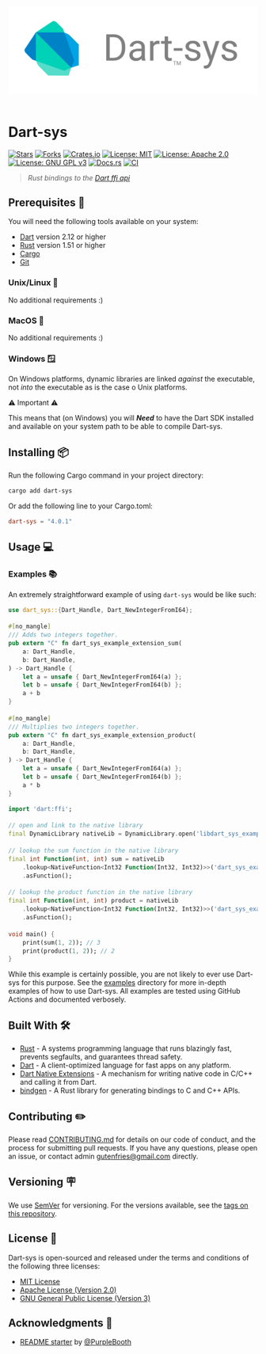 <p align="center">
  <img
    src="https://raw.githubusercontent.com/dart-sys/dart-sys-branding-assets/main/dart-sys%20header.png"
    alt="Dart-sys brand header"
  >
  <br/>
  <br/>
</p>

# Dart-sys

[![Stars](https://img.shields.io/github/stars/dart-sys/dart-sys)](https://github.com/dart-sys/dart-sys/stargazers)
[![Forks](https://img.shields.io/github/forks/dart-sys/dart-sys)](https://github.com/dart-sys/dart-sys/network/members)
[![Crates.io](https://img.shields.io/crates/v/dart-sys.svg)](https://crates.io/crates/dart-sys)
[![License: MIT](https://img.shields.io/badge/License-MIT-yellow.svg)](https://opensource.org/licenses/MIT)
[![License: Apache 2.0](https://img.shields.io/badge/License-Apache%202.0-blue.svg)](https://opensource.org/licenses/Apache-2.0)
[![License: GNU GPL v3](https://img.shields.io/badge/License-GPLv3-blue.svg)](https://www.gnu.org/licenses/gpl-3.0)
[![Docs.rs](https://docs.rs/dart-sys/badge.svg)](https://docs.rs/dart-sys)
[![CI](https://github.com/dart-sys/dart-sys/actions/workflows/ci.yml/badge.svg)](https://github.com/dart-sys/dart-sys/actions/workflows/ci.yml)

> _Rust bindings to the [Dart ffi api](https://dart.dev/guides/libraries/c-interop)_

## Prerequisites 🔧

You will need the following tools available on your system:

- [Dart](https://dart.dev/get-dart) version 2.12 or higher
- [Rust](https://www.rust-lang.org/tools/install) version 1.51 or higher
- [Cargo](https://doc.rust-lang.org/cargo/getting-started/installation.html)
- [Git](https://git-scm.com/downloads)

### Unix/Linux 🐧

No additional requirements :)

### MacOS 🍎

No additional requirements :)

### Windows 🪟

On Windows platforms, dynamic libraries are linked _against_ the executable, not _into_ the executable as is the case o
Unix platforms.

⚠️ Important ⚠️

This means that (on Windows) you will **_Need_** to have the Dart SDK installed and available on your system path to
be able to compile Dart-sys.

## Installing 📦

Run the following Cargo command in your project directory:

```bash
cargo add dart-sys
```

Or add the following line to your Cargo.toml:

```toml
dart-sys = "4.0.1"
```

## Usage 💻

### Examples 📚

An extremely straightforward example of using `dart-sys` would be like such:

```rust
use dart_sys::{Dart_Handle, Dart_NewIntegerFromI64};

#[no_mangle]
/// Adds two integers together.
pub extern "C" fn dart_sys_example_extension_sum(
    a: Dart_Handle,
    b: Dart_Handle,
) -> Dart_Handle {
    let a = unsafe { Dart_NewIntegerFromI64(a) };
    let b = unsafe { Dart_NewIntegerFromI64(b) };
    a + b
}

#[no_mangle]
/// Multiplies two integers together.
pub extern "C" fn dart_sys_example_extension_product(
    a: Dart_Handle,
    b: Dart_Handle,
) -> Dart_Handle {
    let a = unsafe { Dart_NewIntegerFromI64(a) };
    let b = unsafe { Dart_NewIntegerFromI64(b) };
    a * b
}
```

```dart
import 'dart:ffi';

// open and link to the native library
final DynamicLibrary nativeLib = DynamicLibrary.open('libdart_sys_example_extension.so');

// lookup the sum function in the native library
final int Function(int, int) sum = nativeLib
    .lookup<NativeFunction<Int32 Function(Int32, Int32)>>('dart_sys_example_extension_sum')
    .asFunction();

// lookup the product function in the native library
final int Function(int, int) product = nativeLib
    .lookup<NativeFunction<Int32 Function(Int32, Int32)>>('dart_sys_example_extension_product')
    .asFunction();

void main() {
    print(sum(1, 2)); // 3
    print(product(1, 2)); // 2
}
```

While this example is certainly possible, you are not likely to ever use Dart-sys for this purpose.
See the [examples](examples/) directory for more in-depth
examples of how to use Dart-sys. All examples are tested using GitHub Actions and documented verbosely.

## Built With 🛠️

- [Rust](https://www.rust-lang.org/) - A systems programming language that runs
 blazingly fast, prevents segfaults, and guarantees thread safety.
- [Dart](https://dart.dev/) - A client-optimized language for fast apps on any platform.
- [Dart Native Extensions](https://dart.dev/server/c-interop-native-extensions) - A mechanism
 for writing native code in C/C++ and calling it from Dart.
- [bindgen](https://crates.io/crates/bindgen) - A Rust library for generating
 bindings to C and C++ APIs.

## Contributing ✏️

Please read [CONTRIBUTING.md](CONTRIBUTING.md) for details on our code of conduct,
and the process for submitting pull requests. If you have any questions, please
open an issue, or contact admin <gutenfries@gmail.com> directly.

## Versioning 🪧

We use [SemVer](http://semver.org/) for versioning. For the versions available,
see the [tags on this repository](https://github.com/dart-sys/dart-sys/tags).

## License 📜

Dart-sys is open-sourced and released under the terms and conditions of the following three licenses:

- [MIT License](LICENSE-MIT.md)
- [Apache License (Version 2.0)](LICENSE-APACHE-2.0.md)
- [GNU General Public License (Version 3)](LICENSE-GPL-3.0.md)

## Acknowledgments 🙏

- [README starter](https://gist.github.com/PurpleBooth/109311bb0361f32d87a2) by [@PurpleBooth](https://gist.github.com/PurpleBooth)
